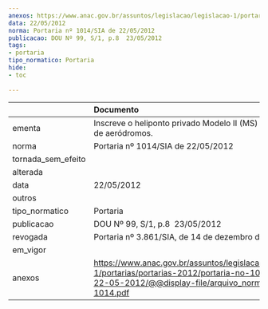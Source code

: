 ```yaml
---
anexos: https://www.anac.gov.br/assuntos/legislacao/legislacao-1/portarias/portarias-2012/portaria-no-1014-sia-de-22-05-2012/@@display-file/arquivo_norma/PA2012-1014.pdf
data: 22/05/2012
norma: Portaria nº 1014/SIA de 22/05/2012
publicacao: DOU Nº 99, S/1, p.8  23/05/2012
tags:
- portaria
tipo_normatico: Portaria
hide: 
- toc 
 
---
```


|                    | Documento                                                                                                                                                         |
|:-------------------|:------------------------------------------------------------------------------------------------------------------------------------------------------------------|
| ementa             | Inscreve o heliponto privado Modelo II (MS) no cadastro de aeródromos.                                                                                            |
| norma              | Portaria nº 1014/SIA de 22/05/2012                                                                                                                                |
| tornada_sem_efeito |                                                                                                                                                                   |
| alterada           |                                                                                                                                                                   |
| data               | 22/05/2012                                                                                                                                                        |
| outros             |                                                                                                                                                                   |
| tipo_normatico     | Portaria                                                                                                                                                          |
| publicacao         | DOU Nº 99, S/1, p.8  23/05/2012                                                                                                                                   |
| revogada           | Portaria nº 3.861/SIA, de 14 de dezembro de 2018.                                                                                                                 |
| em_vigor           |                                                                                                                                                                   |
| anexos             | https://www.anac.gov.br/assuntos/legislacao/legislacao-1/portarias/portarias-2012/portaria-no-1014-sia-de-22-05-2012/@@display-file/arquivo_norma/PA2012-1014.pdf |